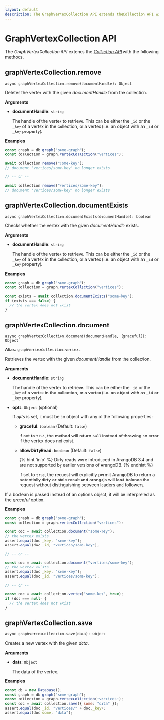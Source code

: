 ```yaml
---
layout: default
description: The GraphVertexCollection API extends theCollection API with the following methods
---
```

# GraphVertexCollection API

The _GraphVertexCollection API_ extends the
[_Collection API_](js-reference-collection.html) with the following methods.

## graphVertexCollection.remove

`async graphVertexCollection.remove(documentHandle): Object`

Deletes the vertex with the given _documentHandle_ from the collection.

**Arguments**

- **documentHandle**: `string`

  The handle of the vertex to retrieve. This can be either the `_id` or the
  `_key` of a vertex in the collection, or a vertex (i.e. an object with an
  `_id` or `_key` property).

**Examples**

```js
const graph = db.graph("some-graph");
const collection = graph.vertexCollection("vertices");

await collection.remove("some-key");
// document 'vertices/some-key' no longer exists

// -- or --

await collection.remove("vertices/some-key");
// document 'vertices/some-key' no longer exists
```

## graphVertexCollection.documentExists

`async graphVertexCollection.documentExists(documentHandle): boolean`

Checks whether the vertex with the given _documentHandle_ exists.

**Arguments**

- **documentHandle**: `string`

  The handle of the vertex to retrieve. This can be either the `_id` or the
  `_key` of a vertex in the collection, or a vertex (i.e. an object with an
  `_id` or `_key` property).

**Examples**

```js
const graph = db.graph("some-graph");
const collection = graph.vertexCollection("vertices");

const exists = await collection.documentExists("some-key");
if (exists === false) {
  // the vertex does not exist
}
```

## graphVertexCollection.document

`async graphVertexCollection.document(documentHandle, [graceful]): Object`

Alias: `graphVertexCollection.vertex`.

Retrieves the vertex with the given _documentHandle_ from the collection.

**Arguments**

- **documentHandle**: `string`

  The handle of the vertex to retrieve. This can be either the `_id` or the
  `_key` of a vertex in the collection, or a vertex (i.e. an object with an
  `_id` or `_key` property).

- **opts**: `Object` (optional)

  If _opts_ is set, it must be an object with any of the following properties:

  - **graceful**: `boolean` (Default: `false`)

    If set to `true`, the method will return `null` instead of throwing an
    error if the vertex does not exist.

  - **allowDirtyRead**: `boolean` (Default: `false`)

    {% hint 'info' %}
    Dirty reads were introduced in ArangoDB 3.4 and are not supported by
    earlier versions of ArangoDB.
    {% endhint %}

    If set to `true`, the request will explicitly permit ArangoDB to return a
    potentially dirty or stale result and arangojs will load balance the
    request without distinguishing between leaders and followers.

If a boolean is passed instead of an options object, it will be interpreted as
the _graceful_ option.

**Examples**

```js
const graph = db.graph("some-graph");
const collection = graph.vertexCollection("vertices");

const doc = await collection.document("some-key");
// the vertex exists
assert.equal(doc._key, "some-key");
assert.equal(doc._id, "vertices/some-key");

// -- or --

const doc = await collection.document("vertices/some-key");
// the vertex exists
assert.equal(doc._key, "some-key");
assert.equal(doc._id, "vertices/some-key");

// -- or --

const doc = await collection.vertex("some-key", true);
if (doc === null) {
  // the vertex does not exist
}
```

## graphVertexCollection.save

`async graphVertexCollection.save(data): Object`

Creates a new vertex with the given _data_.

**Arguments**

- **data**: `Object`

  The data of the vertex.

**Examples**

```js
const db = new Database();
const graph = db.graph("some-graph");
const collection = graph.vertexCollection("vertices");
const doc = await collection.save({ some: "data" });
assert.equal(doc._id, "vertices/" + doc._key);
assert.equal(doc.some, "data");
```

